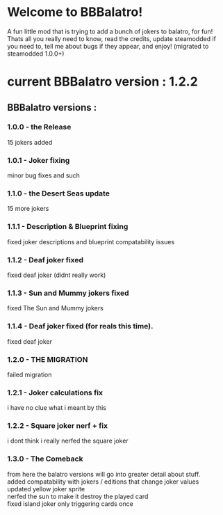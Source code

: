 # Welcome to BBBalatro!
A fun little mod that is trying to add a bunch of jokers to balatro, for fun! Thats all you really need to know, read the credits, update steamodded if you need to, tell me about bugs if they appear, and enjoy!
(migrated to steamodded 1.0.0+)

# current BBBalatro version : 1.2.2

## BBBalatro versions :
### 1.0.0 - the Release
15 jokers added
### 1.0.1 - Joker fixing
minor bug fixes and such
### 1.1.0 - the Desert Seas update
15 more jokers
### 1.1.1 - Description & Blueprint fixing
fixed joker descriptions and blueprint compatability issues
### 1.1.2 - Deaf joker fixed
fixed deaf joker (didnt really work)
### 1.1.3 - Sun and Mummy jokers fixed
fixed The Sun and Mummy jokers
### 1.1.4 - Deaf joker fixed (for reals this time).
fixed deaf joker
### 1.2.0 - THE MIGRATION
failed migration
### 1.2.1 - Joker calculations fix
i have no clue what i meant by this
### 1.2.2 - Square joker nerf + fix
i dont think i really nerfed the square joker
### 1.3.0 - The Comeback
from here the balatro versions will go into greater detail about stuff. <br>
added compatability with jokers / editions that change joker values <br>
updated yellow joker sprite <br>
nerfed the sun to make it destroy the played card <br>
fixed island joker only triggering cards once <br>
